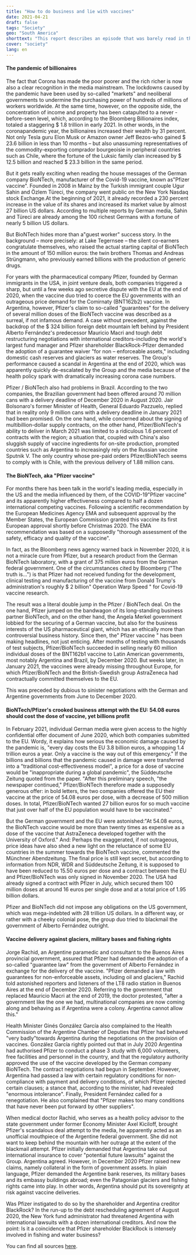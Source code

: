 ```yaml
---
title: "How to do business and lie with vaccines"
date: 2021-04-21
draft: false
tags: "Society"
geo: "South America"
shorttext: "This report describes an episode that was barely read in the international commercial media."
cover: "society"
lang: en
---
```


#### The pandemic of billionaires

The fact that Corona has made the poor poorer and the rich richer is now also a clear recognition in the media mainstream. The lockdowns caused by the pandemic have been used by so-called "markets" and neoliberal governments to undermine the purchasing power of hundreds of millions of workers worldwide. At the same time, however, on the opposite side, the concentration of income and property has been catapulted to a never - before-seen level, which, according to the Bloomberg Billionaires index, totaled a staggering $ 1.8 trillion in early 2021. In other words, in the coronapandemic year, the billionaires increased their wealth by 31 percent. Not only Tesla guru Elon Musk or Amazon owner Jeff Bezos-who gained $ 23.6 billion in less than 10 months – but also unassuming representatives of the commodity-exporting comprador bourgeoisie in peripheral countries such as Chile, where the fortune of the Luksic family clan increased by $ 12.5 billion and reached $ 23.3 billion in the same period.

But it gets really exciting when reading the house messages of the German company BioNTech, manufacturer of the Covid-19 vaccine, known as"Pfizer vaccine". Founded in 2008 in Mainz by the Turkish immigrant couple Ugur Sahin and Özlem Türeci, the company went public on the New York Nasdaq stock Exchange.At the beginning of 2021, it already recorded a 230 percent increase in the value of its shares and increased its market value by almost 27 billion US dollars. According to multiple reports by German media, Sahin and Türeci are already among the 100 richest Germans with a fortune of nearly 5 billion US dollars.

But BioNTech hides more than a"guest worker" success story. In the background – more precisely: at Lake Tegernsee – the silent co-earners congratulate themselves, who raised the actual starting capital of BioNTech in the amount of 150 million euros: the twin brothers Thomas and Andreas Strüngmann, who previously earned billions with the production of generic drugs.

For years with the pharmaceutical company Pfizer, founded by German immigrants in the USA, in joint venture deals, both companies triggered a sharp, but until a few weeks ago secretive dispute with the EU at the end of 2020, when the vaccine duo tried to coerce the EU governments with an outrageous price demand for the Comirnaty (BNT162b2) vaccine. In Argentina, however, Pfizer's claim to so-called "guarantees" for the delivery of several million doses of the BioNTech vaccine was described as a surreal, if not infamous demand. A case without precedent, against the backdrop of the $ 324 billion foreign debt mountain left behind by President Alberto Fernández's predecessor Mauricio Macri and tough debt restructuring negotiations with international creditors-including the world's largest fund manager and Pfizer shareholder BlackRock-Pfizer demanded the adoption of a guarantee waiver "for non – enforceable assets," including domestic cash reserves and glaciers as water reserves. The Group's performance caused a scandal in Argentina at the end of 2020, which was apparently quickly de-escalated by the Group and the media because of the health policy spark with dramatically increasing corona case numbers.

Pfizer / BioNTech also had problems in Brazil. According to the two companies, the Brazilian government had been offered around 70 million cans with a delivery deadline of December 2020 in August 2020. Jair Bolsonaro's former Minister of Health, General Eduardo Pazzuelo, replied that in reality only 9 million cans with a delivery deadline in January 2021 had been promised. On the one hand, while concerned about the signing of multibillion-dollar supply contracts, on the other hand, Pfizer/BioNTech's ability to deliver in March 2021 was limited to a ridiculous 1.6 percent of contracts with the region; a situation that, coupled with China's also sluggish supply of vaccine ingredients for on-site production, prompted countries such as Argentina to increasingly rely on the Russian vaccine Sputnik V. The only country whose pre-paid orders Pfizer/BioNTech seems to comply with is Chile, with the previous delivery of 1.88 million cans.

#### The BioNTech, aka "Pfizer vaccine"

For months there has been talk in the world's leading media, especially in the US and the media influenced by them, of the COVID-19"Pfizer vaccine" and its apparently higher effectiveness compared to half a dozen international competing vaccines. Following a scientific recommendation by the European Medicines Agency EMA and subsequent approval by the Member States, the European Commission granted this vaccine its first European approval shortly before Christmas 2020. The EMA recommendation was based on a supposedly "thorough assessment of the safety, efficacy and quality of the vaccine".

In fact, as the Bloomberg news agency warned back in November 2020, it is not a miracle cure from Pfizer, but a research product from the German BioNTech laboratory, with a grant of 375 million euros from the German federal government. One of the circumstances cited by Bloomberg ("The truth is...") is that Pfizer had not received funding for the development, clinical testing and manufacturing of the vaccine from Donald Trump's administration's roughly $ 2 billion" Operation Warp Speed " for Covid-19 vaccine research.

The result was a literal double jump in the Pfizer / BioNTech deal. On the one hand, Pfizer jumped on the bandwagon of its long-standing business partner BioNTech, and on the other hand, the Angela Merkel government lobbied for the securing of a German vaccine, but also for the business interests of the US pharmaceutical giant, which has an ethically more than controversial business history. Since then, the" Pfizer vaccine " has been making headlines, not just enticing. After months of testing with thousands of test subjects, Pfizer/BioNTech succeeded in selling nearly 60 million individual doses of the BNT162b1 vaccine to Latin American governments, most notably Argentina and Brazil, by December 2020. But weeks later, in January 2021, the vaccines were already missing throughout Europe, for which Pfizer/BioNTech and the British-Swedish group AstraZeneca had contractually committed themselves to the EU.

This was preceded by dubious to sinister negotiations with the German and Argentine governments from June to December 2020.

#### BioNTech/Pfizer's crooked business attempt with the EU: 54.08 euros should cost the dose of vaccine, yet billions profit

In February 2021, individual German media were given access to the highly confidential offer document of June 2020, which both companies submitted to the EU. Wordy, it explains how serious the economic damage caused by the pandemic is, "every day costs the EU 3.8 billion euros, a whopping 1.4 trillion euros a year. Only a vaccine is the way out of this emergency." If the billions and billions that the pandemic caused in damage were transferred into a "traditional cost-effectiveness model", a price for a dose of vaccine would be "inappropriate during a global pandemic", the Süddeutsche Zeitung quoted from the paper. "After this preliminary speech, "the newspaper continued," Pfizer/BioNTech therefore made a supposedly generous offer: in bold letters, the two companies offered the EU their vaccine at the price of 54.08 euros per dose, with a decrease of 500 million doses. In total, Pfizer/BioNTech wanted 27 billion euros for so much vaccine that just over half of the EU population would have to be vaccinated."

But the German government and the EU were astonished:"At 54.08 euros, the BioNTech vaccine would be more than twenty times as expensive as a dose of the vaccine that AstraZeneca developed together with the University of Oxford." And: Perhaps the exaggerated, if not outrageous, price ideas have also shed a new light on the reluctance of some EU countries in the summer towards the BioNTech vaccine, commented the Münchner Abendzeitung. The final price is still kept secret, but according to information from NDR, WDR and Süddeutsche Zeitung, it is supposed to have been reduced to 15.50 euros per dose and a contract between the EU and Pfizer/BioNTech was only signed in November 2020. The USA had already signed a contract with Pfizer in July, which secured them 100 million doses at around 16 euros per single dose and at a total price of 1.95 billion dollars.

Pfizer and BioNTech did not impose any obligations on the US government, which was mega-indebted with 28 trillion US dollars. In a different way, or rather with a cheeky colonial pose, the group duo tried to blackmail the government of Alberto Fernández outright.

#### Vaccine delivery against glaciers, military bases and fishing rights

Jorge Rachid, an Argentine paramedic and consultant to the Buenos Aires provincial government, assured that Pfizer had demanded the adoption of a so-called "guarantee law" from the government of Alberto Fernández in exchange for the delivery of the vaccine. "Pfizer demanded a law with guarantees for non-enforceable assets, including oil and glaciers," Rachid told astonished reporters and listeners of the LT8 radio station in Buenos Aires at the end of December 2020. Referring to the government that replaced Mauricio Macri at the end of 2019, the doctor protested, "after a government like the one we had, multinational companies are now coming along and behaving as if Argentina were a colony. Argentina cannot allow this."

Health Minister Ginés González García also complained to the Health Commission of the Argentine Chamber of Deputies that Pfizer had behaved "very badly"towards Argentina during the negotiations on the provision of vaccines. González García rightly pointed out that in July 2020 Argentina had authorised Pfizer to conduct a phase 3 study with 6,000 volunteers, free facilities and personnel in the country, and that the regulatory authority approved the use of the vaccine developed by the German company BioNTech. The contract negotiations had begun in September. However, Argentina had passed a law with certain regulatory conditions for non-compliance with payment and delivery conditions, of which Pfizer rejected certain clauses; a stance that, according to the minister, had revealed "enormous intolerance". Finally, President Fernández called for a renegotiation. He also complained that "Pfizer makes too many conditions that have never been put forward by other suppliers".

When medical doctor Rachid, who serves as a health policy advisor to the state government under former Economy Minister Axel Kiciloff, brought Pfizer's scandalous deal attempt to the media, he apparently acted as an unofficial mouthpiece of the Argentine federal government. She did not want to keep behind the mountain with her outrage at the extent of the blackmail attempt. Pfizer initially demanded that Argentina take out international insurance to cover "potential future lawsuits" against the Group. Argentina agreed. However, in December 2020 Pfizer raised new claims, namely collateral in the form of government assets. In plain language, Pfizer demanded the Argentine bank reserves, its military bases and its embassy buildings abroad; even the Patagonian glaciers and fishing rights came into play. In other words, Argentina should put its sovereignty at risk against vaccine deliveries.

Was Pfizer instigated to do so by the shareholder and Argentina creditor BlackRock? In the run-up to the debt rescheduling agreement of August 2020, the New York fund administrator had threatened Argentina with international lawsuits with a dozen international creditors. And now the point: Is it a coincidence that Pfizer shareholder BlackRock is intensely involved in fishing and water business?

You can find all sources [here](/static/downloads/how-to-do-business-with-vaccines-and-lies.txt "Sources").
